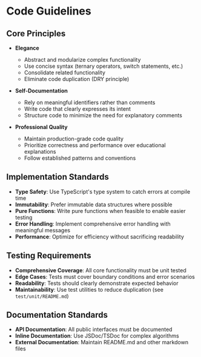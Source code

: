 # Code Guidelines

## Core Principles

- **Elegance**
  - Abstract and modularize complex functionality
  - Use concise syntax (ternary operators, switch statements, etc.)
  - Consolidate related functionality
  - Eliminate code duplication (DRY principle)

- **Self-Documentation**
  - Rely on meaningful identifiers rather than comments
  - Write code that clearly expresses its intent
  - Structure code to minimize the need for explanatory comments

- **Professional Quality**
  - Maintain production-grade code quality
  - Prioritize correctness and performance over educational explanations
  - Follow established patterns and conventions

## Implementation Standards

- **Type Safety**: Use TypeScript's type system to catch errors at compile time
- **Immutability**: Prefer immutable data structures where possible
- **Pure Functions**: Write pure functions when feasible to enable easier testing
- **Error Handling**: Implement comprehensive error handling with meaningful messages
- **Performance**: Optimize for efficiency without sacrificing readability

## Testing Requirements

- **Comprehensive Coverage**: All core functionality must be unit tested
- **Edge Cases**: Tests must cover boundary conditions and error scenarios
- **Readability**: Tests should clearly demonstrate expected behavior
- **Maintainability**: Use test utilities to reduce duplication (see `test/unit/README.md`)

## Documentation Standards

- **API Documentation**: All public interfaces must be documented
- **Inline Documentation**: Use JSDoc/TSDoc for complex algorithms
- **External Documentation**: Maintain README.md and other markdown files
